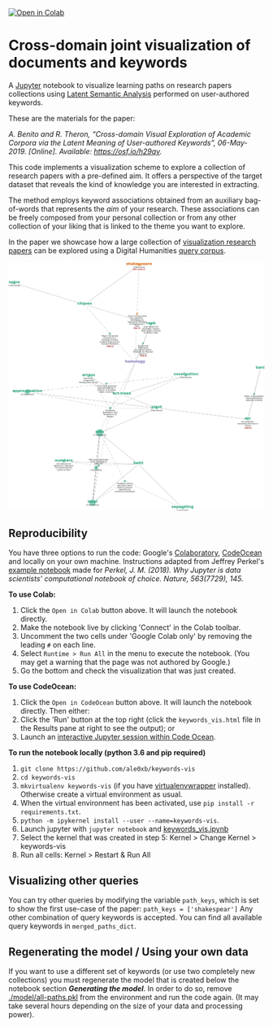 [![Open in Colab](https://colab.research.google.com/assets/colab-badge.svg)](https://colab.research.google.com/github/ale0xb/keywords-vis/blob/master/keywords_vis.ipynb)

# Cross-domain joint visualization of documents and keywords

A [Jupyter](https://jupyter.org/) notebook to visualize learning paths on research papers collections using [Latent Semantic Analysis](http://www.scholarpedia.org/article/Latent_semantic_analysis) performed on user-authored keywords.

These are the materials for the paper:

*A. Benito and R. Theron, “Cross-domain Visual Exploration of Academic Corpora via the Latent Meaning of User-authored Keywords”, 06-May-2019. [Online]. Available: https://osf.io/h29qv.*


This code implements a visualization scheme to explore a collection of research papers with a pre-defined aim. It offers a perspective of the target dataset that reveals the kind of knowledge you are interested in extracting. 

The method employs keyword associations obtained from an auxiliary bag-of-words that represents the *aim* of your research. 
These associations can be freely composed from your personal collection or from any other collection of your liking that is linked to the theme you want to explore. 

In the paper we showcase how a large collection of [visualization research papers](https://vispubdata.org) can be explored using a Digital Humanities [query corpus](datasets/dh_papers-complete.json).

![alt text](img/use-case.png "Use case: Exploring relevant visualization methods for the analysis of Shakespeare's plays")

## Reproducibility 

You have three options to run the code: Google's [Colaboratory](https://research.google.com/colaboratory/), [CodeOcean](https://codeocean.com) and locally on your own machine. 
Instructions adapted from Jeffrey Perkel's [example notebook](https://github.com/jperkel/example_notebook) made for *Perkel, J. M. (2018). Why Jupyter is data scientists' computational notebook of choice. Nature, 563(7729), 145.*

**To use Colab:**
1. Click the `Open in Colab` button above. It will launch the notebook directly.
2. Make the notebook live by clicking 'Connect' in the Colab toolbar. 
3. Uncomment the two cells under 'Google Colab only' by removing the leading `#` on each line.
4. Select `Runtime > Run All` in the menu to execute the notebook. (You may get a warning that the page was not authored by Google.) 
5. Go the bottom and check the visualization that was just created.

**To use CodeOcean:**
1. Click the `Open in CodeOcean` button above. It will launch the notebook directly. Then either:
2. Click the 'Run' button at the top right (click the `keywords_vis.html` file in the Results pane at right to see the output); or 
3. Launch an [interactive Jupyter session within Code Ocean](https://help.codeocean.com/interactive-sessions/interactive-jupyter-sessions).

**To run the notebook locally (python 3.6 and pip required)**
1. `git clone https://github.com/ale0xb/keywords-vis`
2. `cd keywords-vis`
3. `mkvirtualenv keywords-vis` (if you have [virtualenvwrapper](https://pypi.org/project/virtualenvwrapper/) installed). Otherwise create a virtual environment as usual.
4. When the virtual environment has been activated, use `pip install -r requirements.txt`.
5. `python -m ipykernel install --user --name=keywords-vis`.
6. Launch jupyter with `jupyter notebook` and [keywords_vis.ipynb](keywords_vis.ipynb)
7. Select the kernel that was created in step 5: Kernel > Change Kernel > keywords-vis
8. Run all cells: Kernel > Restart & Run All 

## Visualizing other queries
You can try other queries by modifying the variable `path_keys`, which is set to show the first use-case of the paper: `path_keys = ['shakespear']`
Any other combination of query keywords is accepted. You can find all available query keywords in `merged_paths_dict`. 

## Regenerating the model / Using your own data
If you want to use a different set of keywords (or use two completely new collections) you must regenerate the model that is created below the notebook section ***Generating the model***. In order to do so, remove [./model/all-paths.pkl](model/all-paths.pkl) from the environment and run the code again. (It may take several hours depending on the size of your data and processing power).




